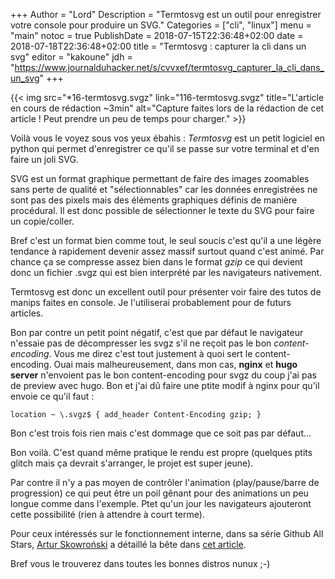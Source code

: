 +++
Author = "Lord"
Description = "Termtosvg est un outil pour enregistrer votre console pour produire un SVG."
Categories = ["cli", "linux"]
menu = "main"
notoc = true
PublishDate = 2018-07-15T22:36:48+02:00
date = 2018-07-18T22:36:48+02:00
title = "Termtosvg : capturer la cli dans un svg"
editor = "kakoune"
jdh = "https://www.journalduhacker.net/s/cvvxef/termtosvg_capturer_la_cli_dans_un_svg"
+++

{{< img src="*16-termtosvg.svgz" link="116-termtosvg.svgz" title="L'article en cours de rédaction ~3min" alt="Capture faites lors de la rédaction de cet article ! Peut prendre un peu de temps pour charger." >}}

Voilà vous le voyez sous vos yeux ébahis : *Termtosvg* est un petit logiciel en python qui permet d'enregistrer ce qu'il se passe sur votre terminal et d'en faire un joli SVG.

SVG est un format graphique permettant de faire des images zoomables sans perte de qualité et "sélectionnables" car les données enregistrées ne sont pas des pixels mais des éléments graphiques définis de manière procédural.
Il est donc possible de sélectionner le texte du SVG pour faire un copie/coller.

Bref c'est un format bien comme tout, le seul soucis c'est qu'il a une légère tendance à rapidement devenir assez massif surtout quand c'est animé.
Par chance ça se compresse assez bien dans le format *gzip* ce qui devient donc un fichier .svgz qui est bien interprété par les navigateurs nativement.

Termtosvg est donc un excellent outil pour présenter voir faire des tutos de manips faites en console.
Je l'utiliserai probablement pour de futurs articles.

Bon par contre un petit point négatif, c'est que par défaut le navigateur n'essaie pas de décompresser les svgz s'il ne reçoit pas le bon *content-encoding*.
Vous me direz c'est tout justement à quoi sert le content-encoding.
Ouai mais malheureusement, dans mon cas, **nginx** et **hugo server** n'envoient pas le bon content-encoding pour svgz du coup j'ai pas de preview avec hugo.
Bon et j'ai dû faire une ptite modif à nginx pour qu'il envoie ce qu'il faut : 

    location ~ \.svgz$ { add_header Content-Encoding gzip; }

Bon c'est trois fois rien mais c'est dommage que ce soit pas par défaut…

Bon voilà.
C'est quand même pratique le rendu est propre (quelques ptits glitch mais ça devrait s'arranger, le projet est super jeune).

Par contre il n'y a pas moyen de contrôler l'animation (play/pause/barre de progression) ce qui peut être un poil gênant pour des animations un peu longue comme dans l'exemple.
Ptet qu'un jour les navigateurs ajouteront cette possibilité (rien à attendre à court terme).

Pour ceux intéressés sur le fonctionnement interne, dans sa série Github All Stars, [Artur Skowroński](https://medium.com/@ArturSkowronski) a détaillé la bête dans [cet article](https://medium.com/github-all-stars/github-all-stars-3-termtosvg-6ea433c702d3).

Bref vous le trouverez dans toutes les bonnes distros nunux ;-)
